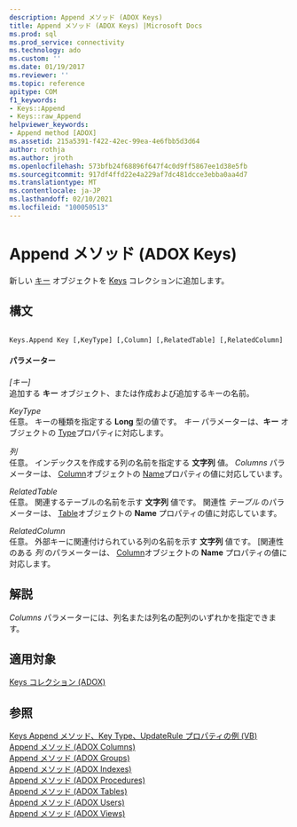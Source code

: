 ```yaml
---
description: Append メソッド (ADOX Keys)
title: Append メソッド (ADOX Keys) |Microsoft Docs
ms.prod: sql
ms.prod_service: connectivity
ms.technology: ado
ms.custom: ''
ms.date: 01/19/2017
ms.reviewer: ''
ms.topic: reference
apitype: COM
f1_keywords:
- Keys::Append
- Keys::raw_Append
helpviewer_keywords:
- Append method [ADOX]
ms.assetid: 215a5391-f422-42ec-99ea-4e6fbb5d3d64
author: rothja
ms.author: jroth
ms.openlocfilehash: 573bfb24f68896f647f4c0d9ff5867ee1d38e5fb
ms.sourcegitcommit: 917df4ffd22e4a229af7dc481dcce3ebba0aa4d7
ms.translationtype: MT
ms.contentlocale: ja-JP
ms.lasthandoff: 02/10/2021
ms.locfileid: "100050513"
---
```

# <a name="append-method-adox-keys"></a>Append メソッド (ADOX Keys)
新しい [キー](./key-object-adox.md) オブジェクトを [Keys](./keys-collection-adox.md) コレクションに追加します。  
  
## <a name="syntax"></a>構文  
  
```  
  
Keys.Append Key [,KeyType] [,Column] [,RelatedTable] [,RelatedColumn]  
```  
  
#### <a name="parameters"></a>パラメーター  
 *[キー]*  
 追加する **キー** オブジェクト、または作成および追加するキーの名前。  
  
 *KeyType*  
 任意。 キーの種類を指定する **Long** 型の値です。 *キー* パラメーターは、**キー** オブジェクトの [Type](./type-property-key-adox.md)プロパティに対応します。  
  
 *列*  
 任意。 インデックスを作成する列の名前を指定する **文字列** 値。 *Columns* パラメーターは、 [Column](./column-object-adox.md)オブジェクトの [Name](./name-property-adox.md)プロパティの値に対応しています。  
  
 *RelatedTable*  
 任意。 関連するテーブルの名前を示す **文字列** 値です。 関連性 *テーブル* のパラメーターは、 [Table](./table-object-adox.md)オブジェクトの **Name** プロパティの値に対応しています。  
  
 *RelatedColumn*  
 任意。 外部キーに関連付けられている列の名前を示す **文字列** 値です。 [関連性のある *列* のパラメーターは、 [Column](./column-object-adox.md)オブジェクトの **Name** プロパティの値に対応します。  
  
## <a name="remarks"></a>解説  
 *Columns* パラメーターには、列名または列名の配列のいずれかを指定できます。  
  
## <a name="applies-to"></a>適用対象  
 [Keys コレクション (ADOX)](./keys-collection-adox.md)  
  
## <a name="see-also"></a>参照  
 [Keys Append メソッド、Key Type、UpdateRule プロパティの例 (VB)](./keys-append-method-key-type-relatedcolumn-relatedtable-example-vb.md)   
 [Append メソッド (ADOX Columns)](./append-method-adox-columns.md)   
 [Append メソッド (ADOX Groups)](./append-method-adox-groups.md)   
 [Append メソッド (ADOX Indexes)](./append-method-adox-indexes.md)   
 [Append メソッド (ADOX Procedures)](./append-method-adox-procedures.md)   
 [Append メソッド (ADOX Tables)](./append-method-adox-tables.md)   
 [Append メソッド (ADOX Users)](./append-method-adox-users.md)   
 [Append メソッド (ADOX Views)](./append-method-adox-views.md)
